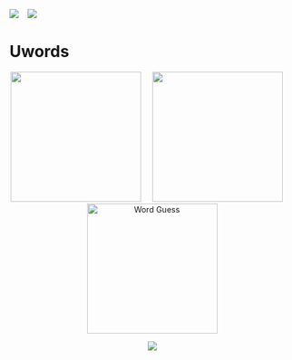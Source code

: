 <a href="https://t.me/kolch_a" download><img src="https://img.shields.io/static/v1?label=telegram&message=@kolch_a&color=blue&style=for-the-badge&logo=telegram"></a>&nbsp;&nbsp;&nbsp; <a href="mailto:alex.k.appd@gmail.com" download><img src="https://img.shields.io/static/v1?label=mail&message=alex.k.appd@gmail.com&color=red&style=for-the-badge&logo=gmail"></a>&nbsp;&nbsp;&nbsp;
  
 # Uwords
<p align="center">
<img src="imgs/categories.png" width="230">&nbsp;&nbsp;&nbsp;&nbsp;&nbsp;<img src="imgs/card.png" width="230">&nbsp;&nbsp;&nbsp;&nbsp;&nbsp;<img src="imgs/cardsV.gif" width="230" title="Word Guess">
  <div align="center">
  <image src="imgs/appStore.svg">
  </div>
</p>
